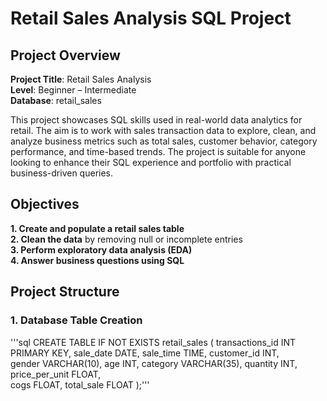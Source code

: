 # Retail Sales Analysis SQL Project

## Project Overview

**Project Title**: Retail Sales Analysis  
**Level**: Beginner – Intermediate  
**Database**: retail_sales

This project showcases SQL skills used in real-world data analytics for retail. The aim is to work with sales transaction data to explore, clean, and analyze business metrics such as total sales, customer behavior, category performance, and time-based trends. The project is suitable for anyone looking to enhance their SQL experience and portfolio with practical business-driven queries.

## Objectives
**1. Create and populate a retail sales table**  
**2. Clean the data** by removing null or incomplete entries  
**3. Perform exploratory data analysis (EDA)**  
**4. Answer business questions using SQL**

## Project Structure
### 1. Database Table Creation
'''sql
CREATE TABLE IF NOT EXISTS retail_sales
(
    transactions_id INT PRIMARY KEY,
    sale_date DATE,	
    sale_time TIME,
    customer_id INT,	
    gender VARCHAR(10),
    age INT,
    category VARCHAR(35),
    quantity INT,
    price_per_unit FLOAT,	
    cogs FLOAT,
    total_sale FLOAT
);'''

